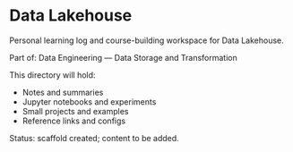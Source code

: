 # Data Lakehouse

Personal learning log and course-building workspace for Data Lakehouse.

Part of: Data Engineering — Data Storage and Transformation

This directory will hold:
- Notes and summaries
- Jupyter notebooks and experiments
- Small projects and examples
- Reference links and configs

Status: scaffold created; content to be added.
